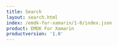 ```yaml
---
title: Search
layout: search.html
index: /emdk-for-xamarin/1-0/index.json
product: EMDK For Xamarin
productversion: '1.0'
---
```














